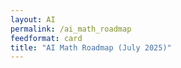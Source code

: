 ```yaml
---
layout: AI
permalink: /ai_math_roadmap
feedformat: card
title: "AI Math Roadmap (July 2025)"
---
```

<br>

&emsp; 